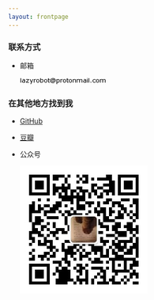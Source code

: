 ```yaml
---
layout: frontpage
---
```


### 联系方式

- 邮箱

   ![](/assets/images/mail.png)

### 在其他地方找到我


- <p><a href="https://github.com/hqwrong" target="tab">GitHub</a></p>
- <p><a href="http://www.douban.com/people/61430577/" target="tab">豆瓣</a></p>
- 公众号

   ![](/assets/images/qrcode.jpg)

